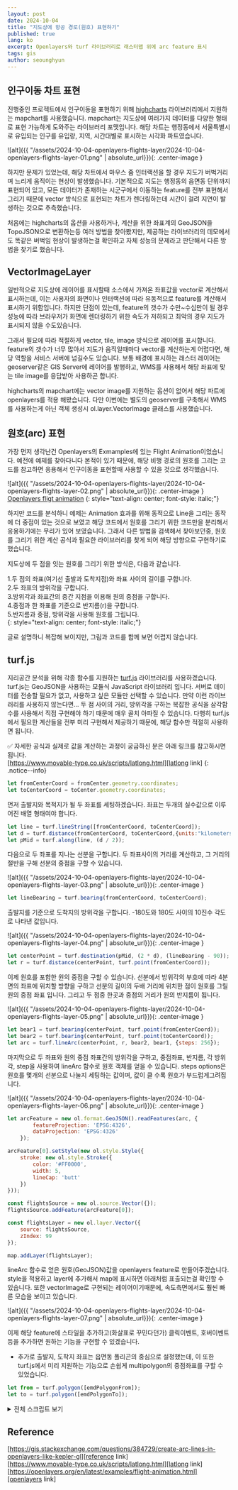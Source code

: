 ```yaml
---
layout: post
date: 2024-10-04
title: "지도상에 항공 경로(원호) 표현하기"
published: true
lang: ko
excerpt: Openlayers와 turf 라이브러리로 래스터맵 위에 arc feature 표시
tags: gis
author: seounghyun
---
```


## 인구이동 차트 표현
진행중인 프로젝트에서 인구이동을 표현하기 위해 [highcharts][highcharts link] 라이브러리에서 지원하는 mapchart를 사용했습니다. mapchart는 지도상에 여러가지 데이터를 다양한 형태로 표현 가능하게 도와주는 라이브러리 포맷입니다. 해당 차트는 행정동에서 서울특별시로 유입되는 인구를 유입량, 지역, 시간대별로 표시하는 시각화 파트였습니다.  

![alt]({{ "/assets/2024-10-04-openlayers-flights-layer/2024-10-04-openlayers-flights-layer-01.png" | absolute_url}}){: .center-image } 

하지만 문제가 있었는데, 해당 차트에서 마우스 줌 인터랙션을 할 경우 지도가 버벅거리며 느리게 움직이는 현상이 발생했습니다. 기본적으로 지도는 행정동의 읍면동 단위까지 표현되어 있고, 모든 데이터가 존재하는 시군구에서 이동하는 feature를 전부 표현해서 그리기 때문에 vector 방식으로 표현되는 차트가 렌더링하는데 시간이 걸려 지연이 발생하는 것으로 추측했습니다.  

처음에는 highcharts의 옵션을 사용하거나, 계산을 위한 좌표계의 GeoJSON을 TopoJSON으로 변환하는등 여러 방법을 찾아봤지만, 제공하는 라이브러리의 데모에서도 똑같은 버벅임 현상이 발생하는걸 확인하고 자체 성능의 문제라고 판단해서 다른 방법을 찾기로 했습니다.

## VectorImageLayer
일반적으로 지도상에 레이어를 표시할때 소스에서 가져온 좌표값을 vector로 계산해서 표시하는데, 이는 사용자의 화면이나 인터랙션에 따라 유동적으로 feature를 계산해서 표시하기 위함입니다. 하지만 단점이 있는데, feature의 갯수가 수만~수십만이 될 경우 성능에 따라 브라우저가 화면에 렌더링하기 위한 속도가 저하되고 최악의 경우 지도가 표시되지 않을 수도있습니다.  

그래서 필요에 따라 적절하게 vector, tile, image 방식으로 레이어를 표시합니다. feature의 갯수가 너무 많아서 지도가 움직일때마다 vector를 계산하는게 어렵다면, 해당 역할을 서비스 서버에 넘길수도 있습니다. 보통 배경에 표시하는 래스터 레이어는 geoserver같은 GIS Server에 레이어를 발행하고, WMS를 사용해서 해당 좌표에 맞는 tile image를 응답받아 사용하곤 합니다.  

highcharts의 mapchart에는 vector image를 지원하는 옵션이 없어서 해당 파트에 openlayers를 적용 해봤습니다. 다만 이번에는 별도의 geoserver를 구축해서 WMS를 사용하는게 아닌 객체 생성시 ol.layer.VectorImage 클래스를 사용했습니다. 

## 원호(arc) 표현
가장 먼저 생각난건 Openlayers의 Exmamples에 있는 Flight Animation이었습니다. 예전에 예제를 찾아다니다 본적이 있기 때문에, 해당 비행 경로의 원호를 그리는 코드를 참고하면 응용해서 인구이동을 표현할때 사용할 수 있을 것으로 생각했습니다.  

![alt]({{ "/assets/2024-10-04-openlayers-flights-layer/2024-10-04-openlayers-flights-layer-02.png" | absolute_url}}){: .center-image } 
[Openlayers fligt animation][openlayers link]
{: style="text-align: center; font-style: italic;"}

하지만 코드를 분석하니 예제는 Animation 효과를 위해 동적으로 Line을 그리는 동작에 더 중점이 있는 것으로 보였고 해당 코드에서 원호를 그리기 위한 코드만을 분리해서 응용하기에는 무리가 있어 보였습니다. 그래서 다른 방법을 검색해서 찾아보던중, 원호를 그리기 위한 계산 공식과 필요한 라이브러리를 찾게 되어 해당 방향으로 구현하기로 했습니다.

지도상에 두 점을 잇는 원호를 그리기 위한 방식은, 다음과 같습니다.  

1.두 점의 좌표(여기선 출발과 도착지점)와 좌표 사이의 길이를 구합니다.  
2.두 좌표의 방위각을 구합니다.  
3.방위각과 좌표간의 중간 지점을 이용해 원의 중점을 구합니다.  
4.중점과 한 좌표를 기준으로 반지름(r)을 구합니다.  
5.반지름과 중점, 방위각을 사용해 원호를 그립니다.  
{: style="text-align: center; font-style: italic;"}

글로 설명하니 복잡해 보이지만, 그림과 코드를 함께 보면 어렵지 않습니다.  

## turf.js
지리공간 분석을 위해 각종 함수를 지원하는 [turf.js][turf.js link] 라이브러리를 사용하겠습니다. turf.js는 GeoJSON을 사용하는 모듈식 JavaScript  라이브러리 입니다. 서버로 데이터를 전송할 필요가 없고, 사용하고 싶은 모듈만 선택할 수 있습니다. 만약 이런 라이브러리를 사용하지 않는다면... 두 점 사이의 거리, 방위각을 구하는 복잡한 공식을 삼각함수를 사용해서 직접 구현해야 하기 때문에 매우 골치 아파질 수 있습니다. 다행히 turf.js에서 필요한 계산들을 전부 미리 구현해서 제공하기 때문에, 해당 함수만 적절히 사용하면 됩니다.  

✅ 자세한 공식과 실제로 값을 계산하는 과정이 궁금하신 분은 아래 링크를 참고하시면 됩니다.  
[https://www.movable-type.co.uk/scripts/latlong.html][latlong link]
{: .notice--info}

```javascript
let fromCenterCoord = fromCenter.geometry.coordinates;
let toCenterCoord = toCenter.geometry.coordinates;
```
먼저 출발지와 목적지가 될 두 좌표를 세팅하겠습니다. 좌표는 두개의 실수값으로 이루어진 배열 형태여야 합니다.
```javascript
let line = turf.lineString([fromCenterCoord, toCenterCoord]);
let d = turf.distance(fromCenterCoord, toCenterCoord,{units:"kilometers"});
let pMid = turf.along(line, (d / 2));
```
다음으로 두 좌표를 지나는 선분을 구합니다. 두 좌표사이의 거리를 계산하고, 그 거리의 절반을 구해 선분의 중점을 구할 수 있습니다.

![alt]({{ "/assets/2024-10-04-openlayers-flights-layer/2024-10-04-openlayers-flights-layer-03.png" | absolute_url}}){: .center-image } 

```javascript
let lineBearing = turf.bearing(fromCenterCoord, toCenterCoord);
```
출발지를 기준으로 도착지의 방위각을 구합니다. -180도와 180도 사이의 10진수 각도로 나타낸 값입니다.

![alt]({{ "/assets/2024-10-04-openlayers-flights-layer/2024-10-04-openlayers-flights-layer-04.png" | absolute_url}}){: .center-image } 

```javascript
let centerPoint = turf.destination(pMid, (2 * d), (lineBearing - 90));
let r = turf.distance(centerPoint, turf.point(fromCenterCoord));
```
이제 원호를 포함한 원의 중점을 구할 수 있습니다. 선분에서 방위각의 부호에 따라 4분면의 좌표에 위치할 방향을 구하고 선분의 길이의 두배 거리에 위치한 점이 원호를 그릴 원의 중점 좌표 입니다. 그리고 두 점중 한곳과 중점의 거리가 원의 반지름이 됩니다.

![alt]({{ "/assets/2024-10-04-openlayers-flights-layer/2024-10-04-openlayers-flights-layer-05.png" | absolute_url}}){: .center-image } 

```javascript
let bear1 = turf.bearing(centerPoint, turf.point(fromCenterCoord));
let bear2 = turf.bearing(centerPoint, turf.point(toCenterCoord));
let arc = turf.lineArc(centerPoint, r, bear2, bear1, {steps: 256});
```
마지막으로 두 좌표와 원의 중점 좌표간의 방위각을 구하고, 중점좌표, 반지름, 각 방위각, step을 사용하여 lineArc 함수로 원호 객체를 얻을 수 있습니다. steps options은 원호를 몇개의 선분으로 나눌지 세팅하는 값이며, 값이 클 수록 원호가 부드럽게그려집니다.

![alt]({{ "/assets/2024-10-04-openlayers-flights-layer/2024-10-04-openlayers-flights-layer-06.png" | absolute_url}}){: .center-image } 

```javascript
let arcFeature = new ol.format.GeoJSON().readFeatures(arc, {
        featureProjection: 'EPSG:4326',
        dataProjection: 'EPSG:4326'
    });

arcFeature[0].setStyle(new ol.style.Style({
    stroke: new ol.style.Stroke({
        color: '#FF0000',
        width: 5,
        lineCap: 'butt'
    })
}));

const flightsSource = new ol.source.Vector({});
flightsSource.addFeature(arcFeature[0]);

const flightsLayer = new ol.layer.Vector({
    source: flightsSource,
    zIndex: 99
});

map.addLayer(flightsLayer);
```
lineArc 함수로 얻은 원호(GeoJSON)값을 openlayers feature로 만들어주겠습니다. style을 적용하고 layer에 추가해서 map에 표시하면 아래처럼 표출되는걸 확인할 수 있습니다. 또한 vectorImage로 구현되는 레이어이기때문에, 속도측면에서도 훨씬 빠른 모습을 보이고 있습니다.

![alt]({{ "/assets/2024-10-04-openlayers-flights-layer/2024-10-04-openlayers-flights-layer-07.png" | absolute_url}}){: .center-image } 

이제 해당 feature에 스타일을 추가하고(화살표로 꾸민다던가) 클릭이벤트, 호버이벤트등을 추가하면 원하는 기능을 구현할 수 있겠습니다. 

+ 추가로 출발지, 도착지 좌표는 읍면동 폴리곤의 중심으로 설정했는데, 이 또한 turf.js에서 미리 지원하는 기능으로 손쉽게 multipolygon의 중점좌표를 구할 수 있었습니다.
```javascript
let from = turf.polygon([emdPolygonFrom]);
let to = turf.polygon([emdPolygonTo]);
```
<details>
<summary>전체 스크립트 보기</summary>
<div markdown="1">

```html
<script type="module">
    const map = new ol.Map({
        target: 'map',
        layers: [
            new ol.layer.Tile({
                source: new ol.source.OSM(),
            }),
        ],
        view: new ol.View({
            projection: "EPSG:4326",
            center: [126.9784147,37.5666805],
            zoom: 13,
        }),
    });
    async function getJsonData(){
        const response = await fetch("http://localhost:8088/emd.geojson");
        const data = await response.json();
        return data;
    }

    const emdhjdjson = await getJsonData();

    let vectorSource = new ol.source.Vector({
        format: new ol.format.GeoJSON(),
        loader: function () {
            const features = vectorSource.getFormat().readFeatures(emdhjdjson);
            features.forEach((el) => {
                el.setStyle(new ol.style.Style({
                    fill: new ol.style.Fill({
                        color: "rgba(29,54,49,0.24)",
                    }),
                    stroke: new ol.style.Stroke({
                        color: "rgba(0,34,255,0.53)",
                        width: 2,
                    }),
                    text: new ol.style.Text({
                        text: el.values_.EMD_KOR_NM.toString(),
                        scale: 1.3,
                        stroke: new ol.style.Stroke({color: '#FFFFFF', width: 2})
                    })
                }))
            })
            vectorSource.addFeatures(features);
        }
    })
    let vectorLayer = new ol.layer.VectorImage({
        source: vectorSource,
    });
    map.addLayer(vectorLayer);

    let emdPolygonFrom = emdhjdjson.features[0].geometry.coordinates[0][0];
    let emdPolygonTo = emdhjdjson.features[1].geometry.coordinates[0][0];

    let from = turf.polygon([emdPolygonFrom]);
    let to = turf.polygon([emdPolygonTo]);

    let fromCenter = turf.centerOfMass(from);
    let toCenter = turf.centerOfMass(to);

    let fromCenterCoord = fromCenter.geometry.coordinates;
    let toCenterCoord = toCenter.geometry.coordinates;

    let line = turf.lineString([fromCenterCoord, toCenterCoord]);
    let d = turf.distance(fromCenterCoord, toCenterCoord, {units:"kilometers"});
    let pMid = turf.along(line, (d / 2));
    let lineBearing = turf.bearing(fromCenterCoord, toCenterCoord);

    let centerPoint = turf.destination(pMid, (2 * d), (lineBearing - 90));

    let r = turf.distance(centerPoint, turf.point(fromCenterCoord));

    let bear1 = turf.bearing(centerPoint, turf.point(fromCenterCoord));
    let bear2 = turf.bearing(centerPoint, turf.point(toCenterCoord));
    let arc = turf.lineArc(centerPoint, r, bear2, bear1, {steps: 256});

    let arcFeature = new ol.format.GeoJSON().readFeatures(arc, {
        featureProjection: 'EPSG:4326',
        dataProjection: 'EPSG:4326'
    });
    arcFeature[0].setStyle(new ol.style.Style({
        stroke: new ol.style.Stroke({
            color: '#FF0000',
            width: 5,
            lineCap: 'butt'
        })
    }));
    const flightsSource = new ol.source.Vector({});
    flightsSource.addFeature(arcFeature[0]);

    const flightsLayer = new ol.layer.Vector({
        source: flightsSource,
        zIndex: 99
    });

    map.addLayer(flightsLayer);
</script>
```
</div>
</details>

## Reference
[https://gis.stackexchange.com/questions/384729/create-arc-lines-in-openlayers-like-kepler-gl][reference link]  
[https://www.movable-type.co.uk/scripts/latlong.html][latlong link]  
[https://openlayers.org/en/latest/examples/flight-animation.html][openlayers link]  

[reference link]:https://gis.stackexchange.com/questions/384729/create-arc-lines-in-openlayers-like-kepler-gl
[highcharts link]:https://www.highcharts.com/
[openlayers link]:https://openlayers.org/en/latest/examples/flight-animation.html
[turf.js link]:https://turfjs.org/
[latlong link]:https://www.movable-type.co.uk/scripts/latlong.html